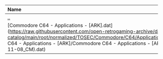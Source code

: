 |Name|Size|
|:---|---:|
|[..](../index.html)|DIR|
|[Commodore C64 - Applications - [ARK].dat](https://raw.githubusercontent.com/open-retrogaming-archive/dat-catalog/main/root/normalized/TOSEC/Commodore/C64/Applications/[ARK]/Commodore C64 - Applications - [ARK]/Commodore C64 - Applications - [ARK] (TOSEC-v2022-11-08_CM).dat)|5070|
